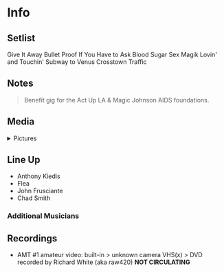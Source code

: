 # Info

## Setlist

Give It Away
Bullet Proof
If You Have to Ask
Blood Sugar Sex Magik
Lovin' and Touchin'
Subway to Venus
Crosstown Traffic

## Notes

> Benefit gig for the Act Up LA & Magic Johnson AIDS foundations.

## Media 

<details>
  <summary>Pictures</summary>
  <!--<img alt="Setlist" title="Setlist" src="_.jpg" height="200" />
  <img alt="Clipping" title="Clipping" src="_.jpg" height="200" />
  <img alt="Flyer" title="Flyer" src="_.jpg" height="200" />-->
</details>

## Line Up

* Anthony Kiedis
* Flea
* John Frusciante
* Chad Smith

### Additional Musicians

## Recordings

* AMT #1 amateur video: built-in > unknown camera VHS(x) > DVD recorded by Richard White (aka raw420) **NOT CIRCULATING**
